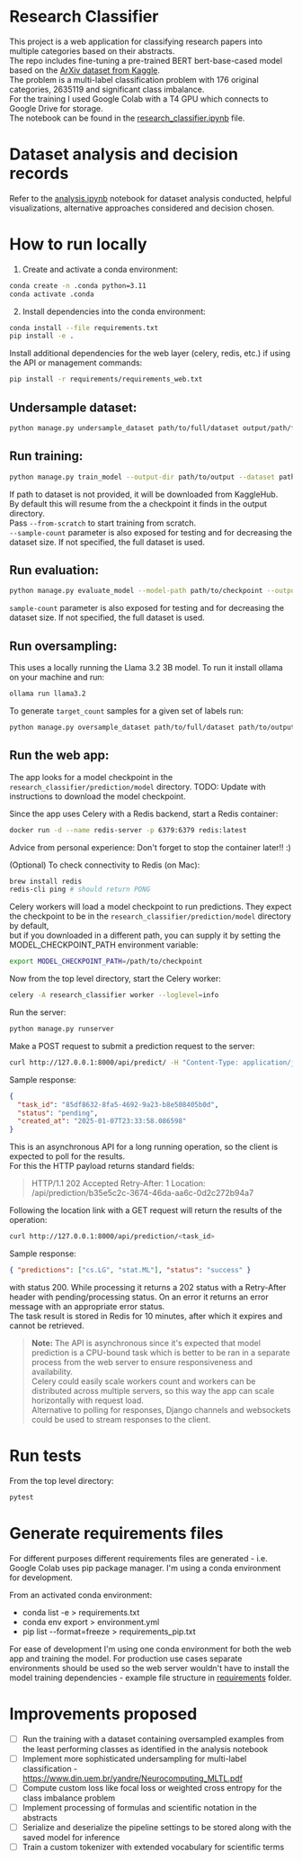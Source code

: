 # Research Classifier

This project is a web application for classifying research papers into multiple categories based on their abstracts.  
The repo includes fine-tuning a pre-trained BERT bert-base-cased model based on the [ArXiv dataset from Kaggle](https://www.kaggle.com/datasets/Cornell-University/arxiv).  
The problem is a multi-label classification problem with 176 original categories, 2635119 and significant class imbalance.  
For the training I used Google Colab with a T4 GPU which connects to Google Drive for storage.  
The notebook can be found in the [research_classifier.ipynb](research_classifier/training/research_classifier.ipynb) file.

# Dataset analysis and decision records

Refer to the [analysis.ipynb](research_classifier/analysis/analysis.ipynb) notebook for dataset analysis conducted, helpful visualizations, alternative approaches considered and decision chosen.

# How to run locally

1. Create and activate a conda environment:

```bash
conda create -n .conda python=3.11
conda activate .conda
```

2. Install dependencies into the conda environment:

```bash
conda install --file requirements.txt
pip install -e .
```

Install additional dependencies for the web layer (celery, redis, etc.) if using the API or management commands:

```bash
pip install -r requirements/requirements_web.txt
```

## Undersample dataset:

```bash
python manage.py undersample_dataset path/to/full/dataset output/path/for/undersampled/dataset --threshold optional_threshold
```

## Run training:

```bash
python manage.py train_model --output-dir path/to/output --dataset path/to/full/dataset --num-epochs 3
```

If path to dataset is not provided, it will be downloaded from KaggleHub.  
By default this will resume from the a checkpoint it finds in the output directory.  
Pass `--from-scratch` to start training from scratch.  
`--sample-count` parameter is also exposed for testing and for decreasing the dataset size. If not specified, the full dataset is used.

## Run evaluation:

```bash
python manage.py evaluate_model --model-path path/to/checkpoint --output-dir path/to/output --dataset path/to/full/dataset
```

`sample-count` parameter is also exposed for testing and for decreasing the dataset size. If not specified, the full dataset is used.

## Run oversampling:

This uses a locally running the Llama 3.2 3B model. To run it install ollama on your machine and run:

```bash
ollama run llama3.2
```

To generate `target_count` samples for a given set of labels run:

```bash
python manage.py oversample_dataset path/to/full/dataset path/to/output/file.jsonl target_count label1 label2 ...
```

## Run the web app:

The app looks for a model checkpoint in the `research_classifier/prediction/model` directory.
TODO: Update with instructions to download the model checkpoint.

Since the app uses Celery with a Redis backend, start a Redis container:

```bash
docker run -d --name redis-server -p 6379:6379 redis:latest
```

Advice from personal experience: Don't forget to stop the container later!! :)

(Optional) To check connectivity to Redis (on Mac):

```bash
brew install redis
redis-cli ping # should return PONG
```

Celery workers will load a model checkpoint to run predictions.
They expect the checkpoint to be in the `research_classifier/prediction/model` directory by default,  
but if you downloaded in a different path, you can supply it by setting the MODEL_CHECKPOINT_PATH environment variable:

```bash
export MODEL_CHECKPOINT_PATH=/path/to/checkpoint
```

Now from the top level directory, start the Celery worker:

```bash
celery -A research_classifier worker --loglevel=info
```

Run the server:

```bash
python manage.py runserver
```

Make a POST request to submit a prediction request to the server:

```bash
curl http://127.0.0.1:8000/api/predict/ -H "Content-Type: application/json" -d '{"article": "This is a test article about machine learning."}'
```

Sample response:

```json
{
  "task_id": "85df8632-8fa5-4692-9a23-b8e508405b0d",
  "status": "pending",
  "created_at": "2025-01-07T23:33:58.086598"
}
```

This is an asynchronous API for a long running operation, so the client is expected to poll for the results.  
For this the HTTP payload returns standard fields:

> HTTP/1.1 202 Accepted
> Retry-After: 1
> Location: /api/prediction/b35e5c2c-3674-46da-aa6c-0d2c272b94a7

Following the location link with a GET request will return the results of the operation:

```bash
curl http://127.0.0.1:8000/api/prediction/<task_id>
```

Sample response:

```json
{ "predictions": ["cs.LG", "stat.ML"], "status": "success" }
```

with status 200.
While processing it returns a 202 status with a Retry-After header with pending/processing status.
On an error it returns an error message with an appropriate error status.  
The task result is stored in Redis for 10 minutes, after which it expires and cannot be retrieved.

> **Note:** The API is asynchronous since it's expected that model prediction is a CPU-bound task
> which is better to be ran in a separate process from the web server to ensure responsiveness and availability.  
> Celery could easily scale workers count and workers can be distributed across multiple servers,
> so this way the app can scale horizontally with request load.  
> Alternative to polling for responses, Django channels and websockets could be used to stream responses to the client.

# Run tests

From the top level directory:

```bash
pytest
```

# Generate requirements files

For different purposes different requirements files are generated - i.e. Google Colab uses pip package manager. I'm using a conda environment for development.

From an activated conda environment:

- conda list -e > requirements.txt
- conda env export > environment.yml
- pip list --format=freeze > requirements_pip.txt

For ease of development I'm using one conda environment for both the web app and training the model. For production use cases separate environments should be used so the web server wouldn't have to install the model training dependencies - example file structure in [requirements](requirements) folder.

# Improvements proposed

- [ ] Run the training with a dataset containing oversampled examples from the least performing classes as identified in the analysis notebook
- [ ] Implement more sophisticated undersampling for multi-label classification - https://www.din.uem.br/yandre/Neurocomputing_MLTL.pdf
- [ ] Compute custom loss like focal loss or weighted cross entropy for the class imbalance problem
- [ ] Implement processing of formulas and scientific notation in the abstracts
- [ ] Serialize and deserialize the pipeline settings to be stored along with the saved model for inference
- [ ] Train a custom tokenizer with extended vocabulary for scientific terms
